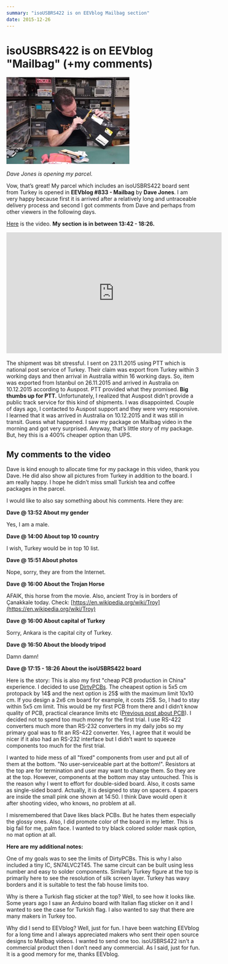```yaml
---
summary: "isoUSBRS422 is on EEVblog Mailbag section"
date: 2015-12-26
---
```

# isoUSBRS422 is on EEVblog "Mailbag" (+my comments)

![Dave Jones is opening my parcel.](img/2015-12-26-eevblog833_isousbrs422_320_226.jpg)

*Dave Jones is opening my parcel.*

Vow, that’s great! My parcel which includes an isoUSBRS422 board sent from Turkey is opened in **EEVblog #833 - Mailbag** by **Dave Jones**. I am very happy because first it is arrived after a relatively long and untraceable delivery process and second I got comments from Dave and perhaps from other viewers in the following days.

[Here](https://www.youtube.com/watch?v=dXbbJOH59oo) is the video. **My section is in between 13:42 - 18:26.**

<iframe width="560" height="315" src="https://www.youtube.com/embed/dXbbJOH59oo?start=822" frameborder="0" allow="accelerometer; autoplay; encrypted-media; gyroscope; picture-in-picture" allowfullscreen></iframe>

The shipment was bit stressful. I sent on 23.11.2015 using PTT which is national post service of Turkey. Their claim was export from Turkey within 3 working days and then arrival in Australia within 16 working days. So, item was exported from Istanbul on 26.11.2015 and arrived in Australia on 10.12.2015 according to Auspost. PTT provided what they promised. **Big thumbs up for PTT.** Unfortunately, I realized that Auspost didn’t provide a public track service for this kind of shipments. I was disappointed. Couple of days ago, I contacted to Auspost support and they were very responsive. I learned that it was arrived in Australia on 10.12.2015 and it was still in transit. Guess what happened. I saw my package on Mailbag video in the morning and got very surprised. Anyway, that’s little story of my package. But, hey this is a 400% cheaper option than UPS.

## My comments to the video

Dave is kind enough to allocate time for my package in this video, thank you Dave. He did also show all pictures from Turkey in addition to the board. I am really happy. I hope he didn’t miss small Turkish tea and coffee packages in the parcel.

I would like to also say something about his comments. Here they are:

**Dave @ 13:52 About my gender**

Yes, I am a male.

**Dave @ 14:00 About top 10 country**

I wish, Turkey would be in top 10 list.

**Dave @ 15:51 About photos**

Nope, sorry, they are from the Internet.

**Dave @ 16:00 About the Trojan Horse**

AFAIK, this horse from the movie. Also, ancient Troy is in borders of Çanakkale today. Check: [https://en.wikipedia.org/wiki/Troy](https://en.wikipedia.org/wiki/Troy)

**Dave @ 16:00 About capital of Turkey**

Sorry, Ankara is the capital city of Turkey.

**Dave @ 16:50 About the bloody tripod**

Damn damn!

**Dave @ 17:15 - 18:26 About the isoUSBRS422 board**

Here is the story: This is also my first "cheap PCB production in China" experience. I decided to use [DirtyPCBs](https://dirtypcbs.com). The cheapest option is 5x5 cm protopack by 14$ and the next option is 25$ with the maximum limit 10x10 cm. If you design a 2x6 cm board for example, it costs 25$. So, I had to stay within 5x5 cm limit. This would be my first PCB from there and I didn’t know quality of PCB, practical clearance limits etc ([Previous post about PCB](2015-05-09-close-look-at-dirty-boards.md)). I decided not to spend too much money for the first trial. I use RS-422 converters much more than RS-232 converters in my daily jobs so my primary goal was to fit an RS-422 converter. Yes, I agree that it would be nicer if it also had an RS-232 interface but I didn’t want to squeeze components too much for the first trial.

I wanted to hide mess of all "fixed" components from user and put all of them at the bottom. "No user-serviceable part at the bottom!". Resistors at the top are for termination and user may want to change them. So they are at the top. However, components at the bottom may stay untouched. This is the reason why I went to effort for double-sided board. Also, it costs same as single-sided board. Actually, it is designed to stay on spacers. 4 spacers are inside the small pink one shown at 14:50. I think Dave would open it after shooting video, who knows, no problem at all.

I misremembered that Dave likes black PCBs. But he hates them especially the glossy ones. Also, I did promote color of the board in my letter. This is big fail for me, palm face. I wanted to try black colored solder mask option, no mat option at all.

**Here are my additional notes:**

One of my goals was to see the limits of DirtyPCBs. This is why I also included a tiny IC, SN74LVC2T45. The same circuit can be built using less number and easy to solder components. Similarly Turkey figure at the top is primarily here to see the resolution of silk screen layer. Turkey has wavy borders and it is suitable to test the fab house limits too.

Why is there a Turkish flag sticker at the top? Well, to see how it looks like. Some years ago I saw an Arduino board with Italian flag sticker on it and I wanted to see the case for Turkish flag. I also wanted to say that there are many makers in Turkey too.

Why did I send to EEVblog? Well, just for fun. I have been watching EEVblog for a long time and I always appreciated makers who sent their open source designs to Mailbag videos. I wanted to send one too. isoUSBRS422 isn't a commercial product then I don’t need any commercial. As I said, just for fun. It is a good memory for me, thanks EEVblog.
